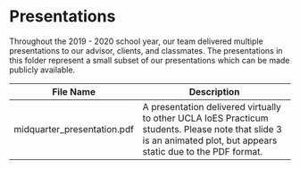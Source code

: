 # Presentations

Throughout the 2019 - 2020 school year, our team delivered multiple presentations to our advisor, clients, and classmates. The presentations in this folder represent a small subset of our presentations which can be made publicly available. 

| File Name  | Description |
| ------------- | ------------- |
| midquarter_presentation.pdf  | A presentation delivered virtually to other UCLA IoES Practicum students. Please note that slide 3 is an animated plot, but appears static due to the PDF format.   |

